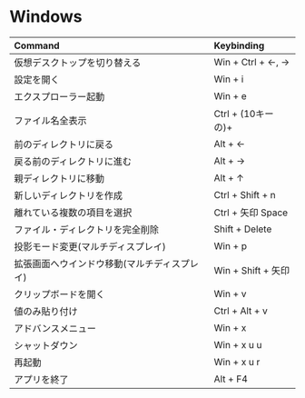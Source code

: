 # Windows

| Command                                      | Keybinding         |
| :------------------------------------------- | :----------------- |
| 仮想デスクトップを切り替える                 | Win + Ctrl + ←, →  |
| 設定を開く                                   | Win + i            |
| エクスプローラー起動                         | Win + e            |
| ファイル名全表示                             | Ctrl + (10キーの)+   |
| 前のディレクトリに戻る                       | Alt + ←            |
| 戻る前のディレクトリに進む                   | Alt + →            |
| 親ディレクトリに移動                         | Alt + ↑            |
| 新しいディレクトリを作成                     | Ctrl + Shift + n   |
| 離れている複数の項目を選択                   | Ctrl + 矢印 Space  |
| ファイル・ディレクトリを完全削除             | Shift + Delete     |
| 投影モード変更(マルチディスプレイ)           | Win + p            |
| 拡張画面へウインドウ移動(マルチディスプレイ) | Win + Shift + 矢印 |
| クリップボードを開く                         | Win + v            |
| 値のみ貼り付け                               | Ctrl + Alt + v     |
| アドバンスメニュー                           | Win + x            |
| シャットダウン                               | Win + x u u        |
| 再起動                                       | Win + x u r        |
| アプリを終了                                 | Alt + F4           |

